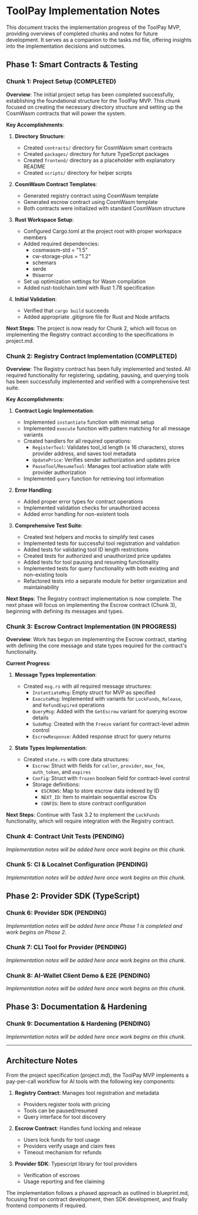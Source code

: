 # ToolPay Implementation Notes

This document tracks the implementation progress of the ToolPay MVP, providing overviews of completed chunks and notes for future development. It serves as a companion to the tasks.md file, offering insights into the implementation decisions and outcomes.

## Phase 1: Smart Contracts & Testing

### Chunk 1: Project Setup (COMPLETED)

**Overview**: 
The initial project setup has been completed successfully, establishing the foundational structure for the ToolPay MVP. This chunk focused on creating the necessary directory structure and setting up the CosmWasm contracts that will power the system.

**Key Accomplishments**:

1. **Directory Structure**:
   - Created `contracts/` directory for CosmWasm smart contracts
   - Created `packages/` directory for future TypeScript packages
   - Created `frontend/` directory as a placeholder with explanatory README
   - Created `scripts/` directory for helper scripts

2. **CosmWasm Contract Templates**:
   - Generated registry contract using CosmWasm template
   - Generated escrow contract using CosmWasm template
   - Both contracts were initialized with standard CosmWasm structure

3. **Rust Workspace Setup**:
   - Configured Cargo.toml at the project root with proper workspace members
   - Added required dependencies:
     - cosmwasm-std = "1.5"
     - cw-storage-plus = "1.2"
     - schemars
     - serde
     - thiserror
   - Set up optimization settings for Wasm compilation
   - Added rust-toolchain.toml with Rust 1.78 specification

4. **Initial Validation**:
   - Verified that `cargo build` succeeds
   - Added appropriate .gitignore file for Rust and Node artifacts

**Next Steps**:
The project is now ready for Chunk 2, which will focus on implementing the Registry contract according to the specifications in project.md.

### Chunk 2: Registry Contract Implementation (COMPLETED)

**Overview**:
The Registry contract has been fully implemented and tested. All required functionality for registering, updating, pausing, and querying tools has been successfully implemented and verified with a comprehensive test suite.

**Key Accomplishments**:

1. **Contract Logic Implementation**:
   - Implemented `instantiate` function with minimal setup
   - Implemented `execute` function with pattern matching for all message variants
   - Created handlers for all required operations:
     - `RegisterTool`: Validates tool_id length (≤ 16 characters), stores provider address, and saves tool metadata
     - `UpdatePrice`: Verifies sender authorization and updates price
     - `PauseTool`/`ResumeTool`: Manages tool activation state with provider authorization
   - Implemented `query` function for retrieving tool information

2. **Error Handling**:
   - Added proper error types for contract operations
   - Implemented validation checks for unauthorized access
   - Added error handling for non-existent tools

3. **Comprehensive Test Suite**:
   - Created test helpers and mocks to simplify test cases
   - Implemented tests for successful tool registration and validation
   - Added tests for validating tool ID length restrictions
   - Created tests for authorized and unauthorized price updates
   - Added tests for tool pausing and resuming functionality
   - Implemented tests for query functionality with both existing and non-existing tools
   - Refactored tests into a separate module for better organization and maintainability

**Next Steps**:
The Registry contract implementation is now complete. The next phase will focus on implementing the Escrow contract (Chunk 3), beginning with defining its messages and types.

### Chunk 3: Escrow Contract Implementation (IN PROGRESS)

**Overview**:
Work has begun on implementing the Escrow contract, starting with defining the core message and state types required for the contract's functionality.

**Current Progress**:

1. **Message Types Implementation**:
   - Created `msg.rs` with all required message structures:
     - `InstantiateMsg`: Empty struct for MVP as specified
     - `ExecuteMsg`: Implemented with variants for `LockFunds`, `Release`, and `RefundExpired` operations
     - `QueryMsg`: Added with the `GetEscrow` variant for querying escrow details
     - `SudoMsg`: Created with the `Freeze` variant for contract-level admin control
     - `EscrowResponse`: Added response struct for query returns

2. **State Types Implementation**:
   - Created `state.rs` with core data structures:
     - `Escrow`: Struct with fields for `caller`, `provider`, `max_fee`, `auth_token`, and `expires`
     - `Config`: Struct with `frozen` boolean field for contract-level control
     - Storage definitions:
       - `ESCROWS`: Map to store escrow data indexed by ID
       - `NEXT_ID`: Item to maintain sequential escrow IDs
       - `CONFIG`: Item to store contract configuration

**Next Steps**:
Continue with Task 3.2 to implement the `LockFunds` functionality, which will require integration with the Registry contract.

### Chunk 4: Contract Unit Tests (PENDING)

*Implementation notes will be added here once work begins on this chunk.*

### Chunk 5: CI & Localnet Configuration (PENDING)

*Implementation notes will be added here once work begins on this chunk.*

## Phase 2: Provider SDK (TypeScript)

### Chunk 6: Provider SDK (PENDING)

*Implementation notes will be added here once Phase 1 is completed and work begins on Phase 2.*

### Chunk 7: CLI Tool for Provider (PENDING)

*Implementation notes will be added here once work begins on this chunk.*

### Chunk 8: AI-Wallet Client Demo & E2E (PENDING)

*Implementation notes will be added here once work begins on this chunk.*

## Phase 3: Documentation & Hardening

### Chunk 9: Documentation & Hardening (PENDING)

*Implementation notes will be added here once work begins on this chunk.*

---

## Architecture Notes

From the project specification (project.md), the ToolPay MVP implements a pay-per-call workflow for AI tools with the following key components:

1. **Registry Contract**: Manages tool registration and metadata
   - Providers register tools with pricing
   - Tools can be paused/resumed
   - Query interface for tool discovery

2. **Escrow Contract**: Handles fund locking and release
   - Users lock funds for tool usage
   - Providers verify usage and claim fees
   - Timeout mechanism for refunds

3. **Provider SDK**: Typescript library for tool providers
   - Verification of escrows
   - Usage reporting and fee claiming

The implementation follows a phased approach as outlined in blueprint.md, focusing first on contract development, then SDK development, and finally frontend components if required.
